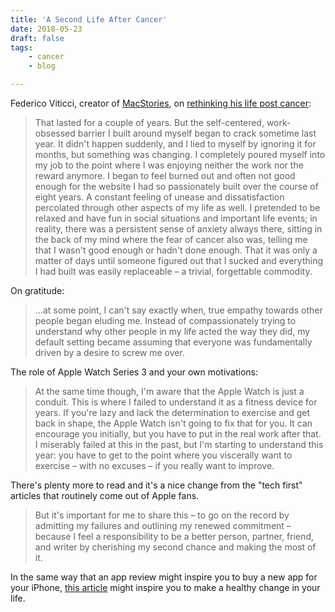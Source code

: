 ```yaml
---
title: 'A Second Life After Cancer'
date: 2018-05-23
draft: false
tags:
    - cancer
    - blog

---
```


Federico Viticci, creator of [MacStories](https://www.macstories.net/), on [rethinking his life post cancer](https://www.macstories.net/stories/second-life/):

> That lasted for a couple of years. But the self-centered, work-obsessed barrier I built around myself began to crack sometime last year. It didn't happen suddenly, and I lied to myself by ignoring it for months, but something was changing. I completely poured myself into my job to the point where I was enjoying neither the work nor the reward anymore. I began to feel burned out and often not good enough for the website I had so passionately built over the course of eight years. A constant feeling of unease and dissatisfaction percolated through other aspects of my life as well. I pretended to be relaxed and have fun in social situations and important life events; in reality, there was a persistent sense of anxiety always there, sitting in the back of my mind where the fear of cancer also was, telling me that I wasn't good enough or hadn't done enough. That it was only a matter of days until someone figured out that I sucked and everything I had built was easily replaceable – a trivial, forgettable commodity.

On gratitude:

> ...at some point, I can't say exactly when, true empathy towards other people began eluding me. Instead of compassionately trying to understand why other people in my life acted the way they did, my default setting became assuming that everyone was fundamentally driven by a desire to screw me over.

The role of Apple Watch Series 3 and your own motivations:

> At the same time though, I'm aware that the Apple Watch is just a conduit. This is where I failed to understand it as a fitness device for years. If you're lazy and lack the determination to exercise and get back in shape, the Apple Watch isn't going to fix that for you. It can encourage you initially, but you have to put in the real work after that. I miserably failed at this in the past, but I'm starting to understand this year: you have to get to the point where you viscerally want to exercise – with no excuses – if you really want to improve.

There's plenty more to read and it's a nice change from the "tech first" articles that routinely come out of Apple fans.

> But it's important for me to share this – to go on the record by admitting my failures and outlining my renewed commitment – because I feel a responsibility to be a better person, partner, friend, and writer by cherishing my second chance and making the most of it.

In the same way that an app review might inspire you to buy a new app for your iPhone, [this article](https://www.macstories.net/stories/second-life/) might inspire you to make a healthy change in your life.